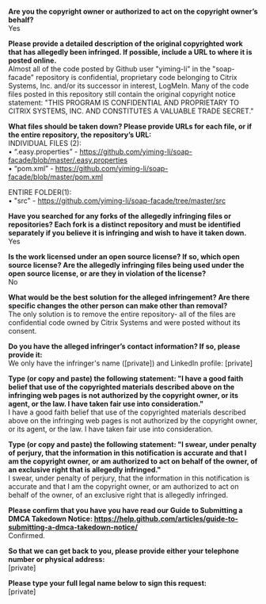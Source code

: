 **Are you the copyright owner or authorized to act on the copyright owner’s behalf?**  
Yes

**Please provide a detailed description of the original copyrighted work that has allegedly been infringed. If possible, include a URL to where it is posted online.**  
Almost all of the code posted by Github user "yiming-li" in the "soap-facade" repository is confidential, proprietary code belonging to Citrix Systems, Inc. and/or its successor in interest, LogMeIn. Many of the code files posted in this repository still contain the original copyright notice statement: "THIS PROGRAM IS CONFIDENTIAL AND PROPRIETARY TO CITRIX SYSTEMS, INC. AND CONSTITUTES A VALUABLE TRADE SECRET."

**What files should be taken down? Please provide URLs for each file, or if the entire repository, the repository’s URL:**  
INDIVIDUAL FILES (2):  
•	“.easy.properties” - https://github.com/yiming-li/soap-facade/blob/master/.easy.properties  
•	“pom.xml” - https://github.com/yiming-li/soap-facade/blob/master/pom.xml

ENTIRE FOLDER(1):  
•	"src" - https://github.com/yiming-li/soap-facade/tree/master/src

**Have you searched for any forks of the allegedly infringing files or repositories? Each fork is a distinct repository and must be identified separately if you believe it is infringing and wish to have it taken down.**  
Yes

**Is the work licensed under an open source license? If so, which open source license? Are the allegedly infringing files being used under the open source license, or are they in violation of the license?**  
No

**What would be the best solution for the alleged infringement? Are there specific changes the other person can make other than removal?**  
The only solution is to remove the entire repository- all of the files are confidential code owned by Citrix Systems and were posted without its consent.

**Do you have the alleged infringer’s contact information? If so, please provide it:**  
We only have the infringer's name ([private]) and LinkedIn profile: [private]

**Type (or copy and paste) the following statement: "I have a good faith belief that use of the copyrighted materials described above on the infringing web pages is not authorized by the copyright owner, or its agent, or the law. I have taken fair use into consideration."**  
I have a good faith belief that use of the copyrighted materials described above on the infringing web pages is not authorized by the copyright owner, or its agent, or the law. I have taken fair use into consideration.

**Type (or copy and paste) the following statement: "I swear, under penalty of perjury, that the information in this notification is accurate and that I am the copyright owner, or am authorized to act on behalf of the owner, of an exclusive right that is allegedly infringed."**  
I swear, under penalty of perjury, that the information in this notification is accurate and that I am the copyright owner, or am authorized to act on behalf of the owner, of an exclusive right that is allegedly infringed.

**Please confirm that you have you have read our Guide to Submitting a DMCA Takedown Notice: https://help.github.com/articles/guide-to-submitting-a-dmca-takedown-notice/**  
Confirmed.

**So that we can get back to you, please provide either your telephone number or physical address:**  
[private]

**Please type your full legal name below to sign this request:**  
[private]
